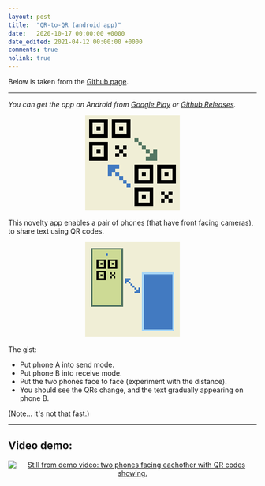 ```yaml
---
layout: post
title:  "QR-to-QR (android app)"
date:   2020-10-17 00:00:00 +0000
date_edited: 2021-04-12 00:00:00 +0000
comments: true
nolink: true
---
```


Below is taken from the [Github page](https://github.com/sradc/QR-to-QR).

---

*You can get the app on Android from  [Google Play](https://play.google.com/store/apps/details?id=com.sidneyradcliffe.qrtoqr) or [Github Releases](https://github.com/sradc/QR-to-QR/releases/tag/0.0.0).*

<p align="center">
  <img 
  src="https://raw.githubusercontent.com/sradc/QR-to-QR/main/assets/icon.png" 
  alt="QR-to-QR logo"
  />
</p>

This novelty app enables a pair of phones
(that have front facing cameras),
to share text using QR codes.


<p align="center">
  <img 
  src="https://raw.githubusercontent.com/sradc/QR-to-QR/main/assets/phone2phone.png"
  alt="Phones facing eachother, to communicate via QRs."
  />
</p>

The gist:
- Put phone A into send mode.
- Put phone B into receive mode.
- Put the two phones face to face (experiment with the distance).
- You should see the QRs change, and the text gradually appearing on phone B.

(Note... it's not that fast.)

---

## Video demo:

<p align="center">
  <a href='https://www.youtube.com/watch?v=4zUBj8X5EWA'>
  <img 
    src="https://img.youtube.com/vi/4zUBj8X5EWA/0.jpg"
    alt="Still from demo video: two phones facing eachother with QR codes showing."
  />
  </a>
</p>
